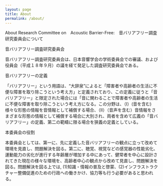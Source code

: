 ```yaml
---
layout: page
title: About
permalink: /about/
---
```

About Research Committee on　Acoustic Barrier-Free:　音バリアフリー調査研究委員会について

音バリアフリー調査研究委員会

音バリアフリー調査研究委員会は、日本音響学会の学術委員会での審議、および役員会（平成１８年９月）の議を経て発足した調査研究委員会である。

音バリアフリーの定義

「バリアフリー」という用語は、“大辞泉”によると「障害者や高齢者の生活に不便な障害を取り除こうという考え方」と定義されており、この定義に従うと「音バリアフリー」と限定された場合には「音に関わることで障害者や高齢者の生活に不便な障害を取り除こうという考え方になる。この分野は、（Ⅰ）(音を含む)様々な形態の情報を音情報として補償する場合、（Ⅱ）（音声を含む）音情報をさまざまな形態の情報として補償する場合に大別され、両者を含めて広義の「音バリアフリー」の定義、第二の範疇に限る場合を狭義の定義としている。

本委員会の役割

本委員会としては、第一に、先に定義した音バリアフリーの観点に立って改めて環境を見直し、問題解決を図る。第二に、聴覚、視覚などの感覚器の性能劣化、運動能力の劣化が進行する年齢層が増加する中にあって、健常者を中心に設計されてきた現在の様々な環境を、高齢者中心の観点から改めて見直し、問題解決を図る。問題解決を図る上では, (1)知識・情報の普及と啓蒙、(2)インフラストラクチャー整備促進のための行政への働きかけ、協力等も行う必要があると思われる。

